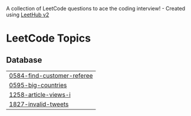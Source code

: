 A collection of LeetCode questions to ace the coding interview! - Created using [LeetHub v2](https://github.com/arunbhardwaj/LeetHub-2.0)
<!---LeetCode Topics Start-->
# LeetCode Topics
## Database
|  |
| ------- |
| [0584-find-customer-referee](https://github.com/Shakibbhai/MySql_practice-leetcode-50-problems/tree/master/0584-find-customer-referee) |
| [0595-big-countries](https://github.com/Shakibbhai/MySql_practice-leetcode-50-problems/tree/master/0595-big-countries) |
| [1258-article-views-i](https://github.com/Shakibbhai/MySql_practice-leetcode-50-problems/tree/master/1258-article-views-i) |
| [1827-invalid-tweets](https://github.com/Shakibbhai/MySql_practice-leetcode-50-problems/tree/master/1827-invalid-tweets) |
<!---LeetCode Topics End-->